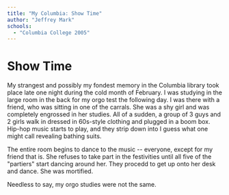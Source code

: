 ```yaml
---
title: "My Columbia: Show Time"
author: "Jeffrey Mark"
schools:
  - "Columbia College 2005"
---
```


# Show Time

My strangest and possibly my fondest memory in the Columbia library took place late one night during the cold month of February. I was studying in the large room in the back for my orgo test the following day. I was there with a friend, who was sitting in one of the carrals. She was a shy girl and was completely engrossed in her studies. All of a sudden, a group of 3 guys and 2 girls walk in dressed in 60s-style clothing and plugged in a boom box. Hip-hop music starts to play, and they strip down into I guess what one might call revealing bathing suits.

The entire room begins to dance to the music -- everyone, except for my friend that is. She refuses to take part in the festivities until all five of the "partiers" start dancing around her. They procedd to get up onto her desk and dance.  She was mortified.

Needless to say, my orgo studies were not the same.
